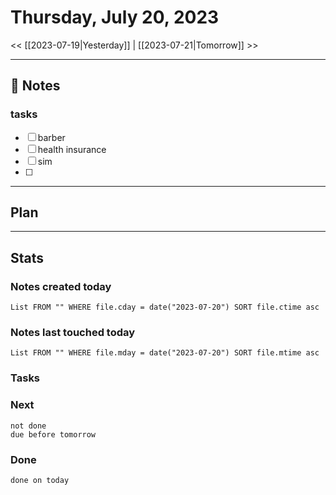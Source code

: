 


# Thursday, July 20, 2023

<< [[2023-07-19|Yesterday]] | [[2023-07-21|Tomorrow]] >>

---

## 📝 Notes



### tasks
- [ ] barber
- [ ] health insurance
- [ ] sim
- [ ] 




---

## Plan


---
## Stats
### Notes created today
```dataview
List FROM "" WHERE file.cday = date("2023-07-20") SORT file.ctime asc
```

### Notes last touched today
```dataview
List FROM "" WHERE file.mday = date("2023-07-20") SORT file.mtime asc
```



### Tasks

### Next

```tasks
not done 
due before tomorrow
```

### Done

```tasks
done on today
```
